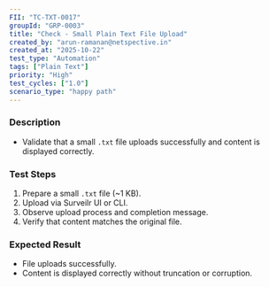 ```yaml
---
FII: "TC-TXT-0017"
groupId: "GRP-0003"
title: "Check - Small Plain Text File Upload"
created_by: "arun-ramanan@netspective.in"
created_at: "2025-10-22"
test_type: "Automation"
tags: ["Plain Text"]
priority: "High"
test_cycles: ["1.0"]
scenario_type: "happy path"
---
```

### Description
- Validate that a small `.txt` file uploads successfully and content is displayed correctly.

### Test Steps
1. Prepare a small `.txt` file (~1 KB).  
2. Upload via Surveilr UI or CLI.  
3. Observe upload process and completion message.  
4. Verify that content matches the original file.

### Expected Result
- File uploads successfully.  
- Content is displayed correctly without truncation or corruption.
